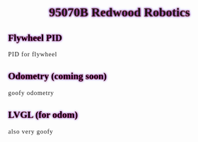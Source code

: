 <!DOCTYPE html>

<style>
div {
  font-family: "Comic Sans MS", cursive;
}
h1 {
  text-align: center;
  text-shadow: 0 0 3px #ff0000, 0 0 5px #0000ff;
  color: ocean;
}
h2 {
  text-align: left;
  text-shadow: 0 0 3px #ff0340, 0 0 5px #3341ff;
  color: black;
}

p {
  letter-spacing: 1px;
}


</style>

  <div>
  <h1>95070B Redwood Robotics</h1>
  
  <h2>Flywheel PID</h2>
  <p>PID for flywheel</p>

  <h2>Odometry (coming soon)</h2>
  <p> goofy odometry</p>

  <h2>LVGL (for odom)</h2>
  <p>also very goofy</p>
  </div>

</body>
</html>


